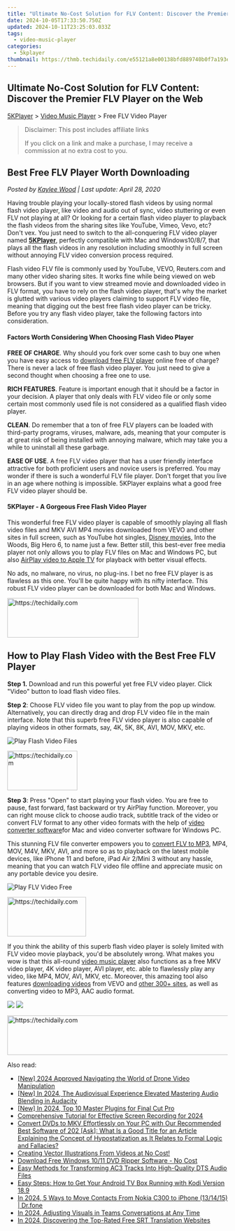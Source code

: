 ```yaml
---
title: "Ultimate No-Cost Solution for FLV Content: Discover the Premier FLV Player on the Web"
date: 2024-10-05T17:33:50.750Z
updated: 2024-10-11T23:25:03.033Z
tags:
  - video-music-player
categories:
  - 5kplayer
thumbnail: https://thmb.techidaily.com/e55121a8e00138bfd889740b0f7a193e7e03922e85acffafd82353c8a22765d2.jpg
---
```


## Ultimate No-Cost Solution for FLV Content: Discover the Premier FLV Player on the Web

[5KPlayer](https://tools.techidaily.com/5kplayer/products/) \> [Video Music Player](https://tools.techidaily.com/5kplayer/video-music-player/) \> Free FLV Video Player

>  Disclaimer: This post includes affiliate links
>
>  If you click on a link and make a purchase, I may receive a commission at no extra cost to you.
>

## Best Free FLV Player Worth Downloading

 _Posted by [Kaylee Wood](https://www.quora.com/profile/Amanda-Hu-21) | Last update: April 28, 2020_ 

Having trouble playing your locally-stored flash videos by using normal flash video player, like video and audio out of sync, video stuttering or even FLV not playing at all? Or looking for a certain flash video player to playback the flash videos from the sharing sites like YouTube, Vimeo, Vevo, etc? Don't vex. You just need to switch to the all-conquering FLV video player named **[5KPlayer](https://tools.techidaily.com/5kplayer/products/)**, perfectly compatible with Mac and Windows10/8/7, that plays all the flash videos in any resolution including smoothly in full screen without annoying FLV video conversion process required. 

Flash video FLV file is commonly used by YouTube, VEVO, Reuters.com and many other video sharing sites. It works fine while being viewed on web browsers. But if you want to view streamed movie and downloaded video in FLV format, you have to rely on the flash video player, that's why the market is glutted with various video players claiming to support FLV video file, meaning that digging out the best free flash video player can be tricky. Before you try any flash video player, take the following factors into consideration. 

#### **Factors Worth Considering When Choosing Flash Video Player**

**FREE OF CHARGE**. Why should you fork over some cash to buy one when you have easy access to [download free FLV player](https://tools.techidaily.com/5kplayer/video-music-player/) online free of charge? There is never a lack of free flash video player. You just need to give a second thought when choosing a free one to use.

**RICH FEATURES**. Feature is important enough that it should be a factor in your decision. A player that only deals with FLV video file or only some certain most commonly used file is not considered as a qualified flash video player. 

**CLEAN**. Do remember that a ton of free FLV players can be loaded with third-party programs, viruses, malware, ads, meaning that your computer is at great risk of being installed with annoying malware, which may take you a while to uninstall all these garbage. 

**EASE OF USE**. A free FLV video player that has a user friendly interface attractive for both proficient users and novice users is preferred. You may wonder if there is such a wonderful FLV file player. Don't forget that you live in an age where nothing is impossible. 5KPlayer explains what a good free FLV video player should be. 

#### **5KPlayer - A Gorgeous Free Flash Video Player**

This wonderful free FLV video player is capable of smoothly playing all flash video files and MKV AVI MP4 movies downloaded from VEVO and other sites in full screen, such as YouTube hot singles, [Disney movies](https://tools.techidaily.com/winxdvd/products/), Into the Woods, Big Hero 6, to name just a few. Better still, this best-ever free media player not only allows you to play FLV files on Mac and Windows PC, but also [AirPlay video to Apple TV](https://tools.techidaily.com/5kplayer/airplay/) for playback with better visual effects.

No ads, no malware, no virus, no plug-ins. I bet no free FLV player is as flawless as this one. You'll be quite happy with its nifty interface. This robust FLV video player can be downloaded for both Mac and Windows. 

<!-- affiliate ads begin -->
<a href="https://aligracehair.sjv.io/c/5597632/1972679/19272" target="_top" id="1972679">
  <img src="//a.impactradius-go.com/display-ad/19272-1972679" border="0" alt="https://techidaily.com" width="300" height="90"/>
</a>
<img height="0" width="0" src="https://aligracehair.sjv.io/i/5597632/1972679/19272" style="position:absolute;visibility:hidden;" border="0" />
<!-- affiliate ads end -->

## How to Play Flash Video with the Best Free FLV Player

**Step 1.** Download and run this powerful yet free FLV video player. Click "Video" button to load flash video files.

**Step 2**: Choose FLV video file you want to play from the pop up window. Alternatively, you can directly drag and drop FLV video file in the main interface. Note that this superb free FLV video player is also capable of playing videos in other formats, say, 4K, 5K, 8K, AVI, MOV, MKV, etc.

![Play Flash Video Files](https://www.5kplayer.com/video-music-player/img/youtube-0119-01.png) 

<!-- affiliate ads begin -->
<a href="https://aligracehair.sjv.io/c/5597632/2135352/19272" target="_top" id="2135352">
  <img src="//a.impactradius-go.com/display-ad/19272-2135352" border="0" alt="https://techidaily.com" width="160" height="90"/>
</a>
<img height="0" width="0" src="https://aligracehair.sjv.io/i/5597632/2135352/19272" style="position:absolute;visibility:hidden;" border="0" />
<!-- affiliate ads end -->

**Step 3**: Press "Open" to start playing your flash video. You are free to pause, fast forward, fast backward or try AirPlay function. Moreover, you can right mouse click to choose audio track, subtitle track of the video or convert FLV format to any other video formats with the help of [video converter software](https://tools.techidaily.com/5kplayer/products/)for Mac and video converter software for Windows PC. 

 This stunning FLV file converter empowers you to [convert FLV to MP3](https://tools.techidaily.com/5kplayer/youtube-download/), MP4, MOV, M4V, MKV, AVI, and more so as to playback on the latest mobile devices, like iPhone 11 and before, iPad Air 2/Mini 3 without any hassle, meaning that you can watch FLV video file offline and appreciate music on any portable device you desire. 

![Play FLV Video Free](https://www.5kplayer.com/video-music-player/img/free-4k-video-player-02.jpg)

<!-- affiliate ads begin -->
<a href="https://aligracehair.sjv.io/c/5597632/2135397/19272" target="_top" id="2135397">
  <img src="//a.impactradius-go.com/display-ad/19272-2135397" border="0" alt="https://techidaily.com" width="180" height="90"/>
</a>
<img height="0" width="0" src="https://aligracehair.sjv.io/i/5597632/2135397/19272" style="position:absolute;visibility:hidden;" border="0" />
<!-- affiliate ads end -->

If you think the ability of this superb flash video player is solely limited with FLV video movie playback, you'd be absolutely wrong. What makes you wow is that this all-round [video music player](https://tools.techidaily.com/5kplayer/video-music-player/) also functions as a free MKV video player, 4K video player, AVI player, etc. able to flawlessly play any video, like MP4, MOV, AVI, MKV, etc. Moreover, this amazing tool also features [downloading videos](https://tools.techidaily.com/5kplayer/youtube-download/) from VEVO and [other 300+ sites](https://tools.techidaily.com/5kplayer/youtube-download/), as well as converting video to MP3, AAC audio format. 

[![](https://www.5kplayer.com/video-music-player/../button/freedownwhitewin.png)](https://tools.techidaily.com/5kplayer/products/) [![](https://www.5kplayer.com/video-music-player/../button/freedownbackmac.png)](https://tools.techidaily.com/5kplayer/products/)

<!-- affiliate ads begin -->
<a href="https://aligracehair.sjv.io/c/5597632/1902309/19272" target="_top" id="1902309">
  <img src="//a.impactradius-go.com/display-ad/19272-1902309" border="0" alt="https://techidaily.com" width="728" height="90"/>
</a>
<img height="0" width="0" src="https://aligracehair.sjv.io/i/5597632/1902309/19272" style="position:absolute;visibility:hidden;" border="0" />
<!-- affiliate ads end -->

<ins class="adsbygoogle"
     style="display:block"
     data-ad-format="autorelaxed"
     data-ad-client="ca-pub-7571918770474297"
     data-ad-slot="1223367746"></ins>

<ins class="adsbygoogle"
     style="display:block"
     data-ad-client="ca-pub-7571918770474297"
     data-ad-slot="8358498916"
     data-ad-format="auto"
     data-full-width-responsive="true"></ins>

<span class="atpl-alsoreadstyle">Also read:</span>
<div><ul>
<li><a href="https://fox-direct.techidaily.com/new-2024-approved-navigating-the-world-of-drone-video-manipulation/"><u>[New] 2024 Approved Navigating the World of Drone Video Manipulation</u></a></li>
<li><a href="https://article-helps.techidaily.com/new-in-2024-the-audiovisual-experience-elevated-mastering-audio-blending-in-audacity/"><u>[New] In 2024, The Audiovisual Experience Elevated Mastering Audio Blending in Audacity</u></a></li>
<li><a href="https://fox-glue.techidaily.com/new-in-2024-top-10-master-plugins-for-final-cut-pro/"><u>[New] In 2024, Top 10 Master Plugins for Final Cut Pro</u></a></li>
<li><a href="https://screen-capture.techidaily.com/comprehensive-tutorial-for-effective-screen-recording-for-2024/"><u>Comprehensive Tutorial for Effective Screen Recording for 2024</u></a></li>
<li><a href="https://video-ai-editor.techidaily.com/convert-dvds-to-mkv-effortlessly-on-your-pc-with-our-recommended-best-software-of-202-ask-what-is-a-good-title-for-an-article-explaining-the-concept-of-hypo75/"><u>Convert DVDs to MKV Effortlessly on Your PC with Our Recommended Best Software of 202 [Ask]: What Is a Good Title for an Article Explaining the Concept of Hypostatization as It Relates to Formal Logic and Fallacies?</u></a></li>
<li><a href="https://video-ai-editor.techidaily.com/creating-vector-illustrations-from-videos-at-no-cost/"><u>Creating Vector Illustrations From Videos at No Cost!</u></a></li>
<li><a href="https://video-ai-editor.techidaily.com/download-free-windows-1011-dvd-ripper-software-no-cost/"><u>Download Free Windows 10/11 DVD Ripper Software - No Cost</u></a></li>
<li><a href="https://video-ai-editor.techidaily.com/easy-methods-for-transforming-ac3-tracks-into-high-quality-dts-audio-files/"><u>Easy Methods for Transforming AC3 Tracks Into High-Quality DTS Audio Files</u></a></li>
<li><a href="https://video-ai-editor.techidaily.com/easy-steps-how-to-get-your-android-tv-box-running-with-kodi-version-189/"><u>Easy Steps: How to Get Your Android TV Box Running with Kodi Version 18.9</u></a></li>
<li><a href="https://android-transfer.techidaily.com/in-2024-5-ways-to-move-contacts-from-nokia-c300-to-iphone-131415-drfone-by-drfone-transfer-from-android-transfer-from-android/"><u>In 2024, 5 Ways to Move Contacts From Nokia C300 to iPhone (13/14/15) | Dr.fone</u></a></li>
<li><a href="https://on-screen-recording.techidaily.com/in-2024-adjusting-visuals-in-teams-conversations-at-any-time/"><u>In 2024, Adjusting Visuals in Teams Conversations at Any Time</u></a></li>
<li><a href="https://fox-links.techidaily.com/in-2024-discovering-the-top-rated-free-srt-translation-websites/"><u>In 2024, Discovering the Top-Rated Free SRT Translation Websites</u></a></li>
</ul></div>

